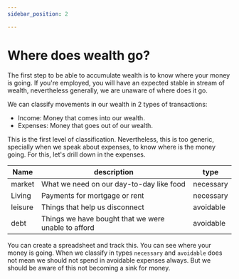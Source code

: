 ```yaml
---
sidebar_position: 2

---
```

# Where does wealth go?

The first step to be able to accumulate wealth is to know where your money is going. If you're employed, you will have an expected stable in stream of wealth, nevertheless generally, we are unaware of where does it go.

We can classify movements in our wealth in 2 types of transactions:

* Income: Money that comes into our wealth.
* Expenses: Money that goes out of our wealth.

This is the first level of classification. Nevertheless, this is too generic, specially when we speak about expenses, to know where is the money going. For this, let's drill down in the expenses.

| Name | description | type |
| --- | --- | --- |
| market | What we need on our day-to-day like food | necessary |
| Living | Payments for mortgage or rent | necessary |
| leisure | Things that help us disconnect | avoidable |
| debt | Things we have bought that we were unable to afford | avoidable |

You can create a spreadsheet and track this. You can see where your money is going. When we classify in types `necessary` and `avoidable` does not mean we should not spend in avoidable expenses always. But we should be aware of this not becoming a sink for money.